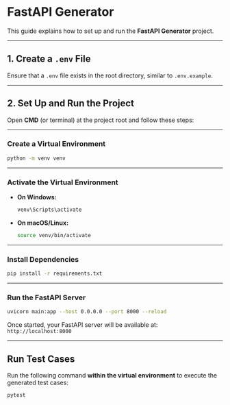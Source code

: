 # FastAPI Generator

This guide explains how to set up and run the **FastAPI Generator** project.

---

##  1. Create a `.env` File

Ensure that a `.env` file exists in the root directory, similar to `.env.example`.

---

##  2. Set Up and Run the Project

Open **CMD** (or terminal) at the project root and follow these steps:

---

### Create a Virtual Environment

```bash
python -m venv venv
```

---

### Activate the Virtual Environment

- **On Windows:**  
  ```bash
  venv\Scripts\activate
  ```

- **On macOS/Linux:**  
  ```bash
  source venv/bin/activate
  ```

---

### Install Dependencies

```bash
pip install -r requirements.txt
```

---

### Run the FastAPI Server

```bash
uvicorn main:app --host 0.0.0.0 --port 8000 --reload
```

Once started, your FastAPI server will be available at:  
`http://localhost:8000`

---

##  Run Test Cases

Run the following command **within the virtual environment** to execute the generated test cases:

```bash
pytest
``` 
